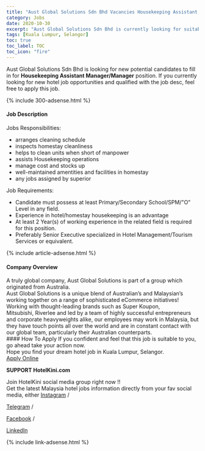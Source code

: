 ```yaml
---
title: "Aust Global Solutions Sdn Bhd Vacancies Housekeeping Assistant Manager/Manager" 
category: Jobs 
date: 2020-10-30 
excerpt: "Aust Global Solutions Sdn Bhd is currently looking for suitable person to fill in the Housekeeping Assistant Manager/Manager which positioned at Kuala Lumpur, Selangor" 
tags: [Kuala Lumpur, Selangor] 
toc: true 
toc_label: TOC 
toc_icon: "fire" 
--- 
```


<p>Aust Global Solutions Sdn Bhd is looking for new potential candidates to fill in for <b>Housekeeping Assistant Manager/Manager</b> position. If you currently looking for new hotel job opportunities and qualified with the job desc, feel free to apply this job.
</p>{% include 300-adsense.html %} 
<div><div><h4>Job Description</h4></div><div><div><span><div><div>Jobs Responsibilities:&#160;</div><ul><li>arranges cleaning schedule</li><li>inspects homestay cleanliness</li><li>helps to clean units when short of manpower&#160;</li><li>assists Housekeeping operations</li><li>manage cost and stocks up</li><li>well-maintained amentities and facilities in homestay</li><li>any jobs assigned by superior</li></ul><div>Job Requirements:</div><ul><li>Candidate must possess at least Primary/Secondary School/SPM/"O" Level&#160;in any field.</li><li>Experience in hotel/homestay housekeeping is an advantage</li><li>At least 2&#160;Year(s) of working experience in the related field is required for this position.</li><li>Preferably Senior Executive specialized in Hotel Management/Tourism Services or equivalent.</li></ul></div></span></div></div></div> 
{% include article-adsense.html %} 
<div><div><h4>Company Overview</h4></div><div><div><span><div><div>A truly global company, Aust Global Solutions is part of a group which originated from Australia.</div>
<div>Aust Global Solutions is a unique blend of Australian&#8217;s and Malaysian&#8217;s working together on a range of sophisticated eCommerce initiatives! Working with thought-leading brands such as Super Koupon, Mitsubishi,&#160;Riverlee and led by a team of highly successful entrepreneurs and corporate heavyweights alike, our employees may work in Malaysia, but they have touch points all over the world and are in constant contact with our global team, particularly their Australian counterparts.</div></div></span></div></div></div> 
#### How To Apply 
If you confident and feel that this job is suitable to you, go ahead take your action now. <br/> 
Hope you find your dream hotel job in Kuala Lumpur, Selangor. <br/> 
<a href="https://www.jobstreet.com.my/en/job/housekeeping-assistant-manager-manager-4413912?jobId=jobstreet-my-job-4413912&sectionRank=5&token=0~6997cd39-1968-4cc0-8ccc-6b049f65bc56&fr=SRP%20View%20In%20New%20Ta" class="btn btn--info" target="_blank" rel="nofollow noopenner">Apply Online</a> 

<div class="notice--warning">
<p><b>SUPPORT HotelKini.com</b></p>
Join HotelKini social media group right now !!<br/>
Get the latest Malaysia hotel jobs information directly from your fav social media, either
  <a href="https://instagram.com/hotelkini" rel="noopenner nofollow" target="_blank"><i class="fab fa-fw fa-instagram" aria-hidden="true"></i><span> Instagram</span></a> / 

  <a href="https://t.me/hotelkini" rel="noopenner nofollow" target="_blank"><i class="fab fa-fw fa-telegram" aria-hidden="true"></i><span> Telegram</span></a> /

  <a href="https://www.facebook.com/jawatankosonghotel" rel="noopenner nofollow" target="_blank"><i class="fab fa-fw fa-facebook" aria-hidden="true"></i><span> Facebook</span></a> / 

  <a href="https://www.linkedin.com/company/hotelkini" rel="noopenner nofollow" target="_blank"><i class="fab fa-fw fa-linkedin" aria-hidden="true"></i><span> LinkedIn</span></a>
</div>

{% include link-adsense.html %} 